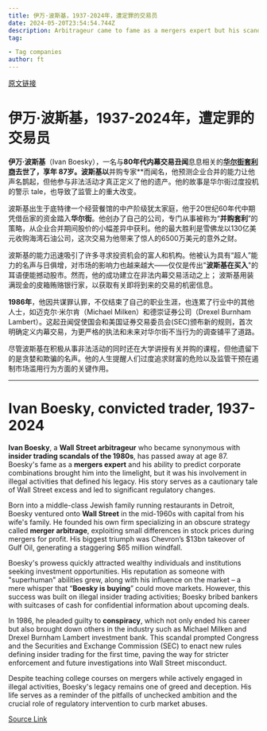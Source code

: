 ```yaml
---
title: 伊万·波斯基，1937-2024年，遭定罪的交易员
date: 2024-05-20T23:54:54.744Z
description: Arbitrageur came to fame as a mergers expert but his scandal helped define Wall Street excess
tag: 

- Tag companies
author: ft
---
```


[原文链接](https://ft.com/content/fb1f730b-141d-4a38-a867-da2403823566)

# 伊万·波斯基，1937-2024年，遭定罪的交易员

**伊万·波斯基**（Ivan Boesky），一名与**80年代内幕交易丑闻**息息相关的[**华尔街套利商**](https://en.wikipedia.org/wiki/Ivan_Boesky)**去世了，享年 87岁。波斯基以**并购专家**而闻名，他预测企业合并的能力让他声名鹊起，但他参与非法活动才真正定义了他的遗产。他的故事是华尔街过度投机的警示 tale，也导致了监管上的重大改变。

波斯基出生于底特律一个经营餐馆的中产阶级犹太家庭，他于20世纪60年代中期凭借岳家的资金踏入**华尔街**。他创办了自己的公司，专门从事被称为“**并购套利**”的策略，从企业合并期间股价的小幅差异中获利。他的最大胜利是雪佛龙以130亿美元收购海湾石油公司，这次交易为他带来了惊人的6500万美元的意外之财。

波斯基的能力迅速吸引了许多寻求投资机会的富人和机构。他被认为具有“超人”能力的名声与日俱增，对市场的影响力也越来越大——仅仅是传出"**波斯基在买入**"的耳语便能撼动股市。然而，他的成功建立在非法内幕交易活动之上； 波斯基用装满现金的皮箱贿赂银行家，以获取有关即将到来的交易的机密信息。

**1986年**，他因共谋罪认罪，不仅结束了自己的职业生涯，也连累了行业中的其他人士，如迈克尔·米尔肯（Michael Milken）和德崇证券公司（Drexel Burnham Lambert）。这起丑闻促使国会和美国证券交易委员会(SEC)颁布新的规则，首次明确定义内幕交易，为更严格的执法和未来对华尔街不当行为的调查铺平了道路。

尽管波斯基在积极从事非法活动的同时还在大学讲授有关并购的课程，但他遗留下的是贪婪和欺骗的名声。他的人生提醒人们过度追求财富的危险以及监管干预在遏制市场滥用行为方面的关键作用。

---

# Ivan Boesky, convicted trader, 1937-2024 

**Ivan Boesky**, a **Wall Street arbitrageur** who became synonymous with **insider trading scandals of the 1980s**, has passed away at age 87. Boesky's fame as a **mergers expert** and his ability to predict corporate combinations brought him into the limelight, but it was his involvement in illegal activities that defined his legacy. His story serves as a cautionary tale of Wall Street excess and led to significant regulatory changes. 

Born into a middle-class Jewish family running restaurants in Detroit, Boesky ventured onto **Wall Street** in the mid-1960s with capital from his wife's family. He founded his own firm specializing in an obscure strategy called **merger arbitrage**, exploiting small differences in stock prices during mergers for profit. His biggest triumph was Chevron’s $13bn takeover of Gulf Oil, generating a staggering $65 million windfall. 

Boesky's prowess quickly attracted wealthy individuals and institutions seeking investment opportunities. His reputation as someone with "superhuman" abilities grew, along with his influence on the market – a mere whisper that “**Boesky is buying**” could move markets. However, this success was built on illegal insider trading activities; Boesky bribed bankers with suitcases of cash for confidential information about upcoming deals. 

In 1986, he pleaded guilty to **conspiracy**, which not only ended his career but also brought down others in the industry such as Michael Milken and Drexel Burnham Lambert investment bank. This scandal prompted Congress and the Securities and Exchange Commission (SEC) to enact new rules defining insider trading for the first time, paving the way for stricter enforcement and future investigations into Wall Street misconduct. 

Despite teaching college courses on mergers while actively engaged in illegal activities, Boesky's legacy remains one of greed and deception. His life serves as a reminder of the pitfalls of unchecked ambition and the crucial role of regulatory intervention to curb market abuses.

[Source Link](https://ft.com/content/fb1f730b-141d-4a38-a867-da2403823566)

